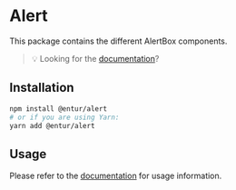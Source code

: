 # Alert

This package contains the different AlertBox components.

> 💡 Looking for the [documentation](https://design.entur.org/komponenter/feedback/alert-boxes)?

## Installation

```sh
npm install @entur/alert
# or if you are using Yarn:
yarn add @entur/alert
```

## Usage

Please refer to the [documentation](https://design.entur.org/komponenter/feedback/alert-boxes) for usage information.

